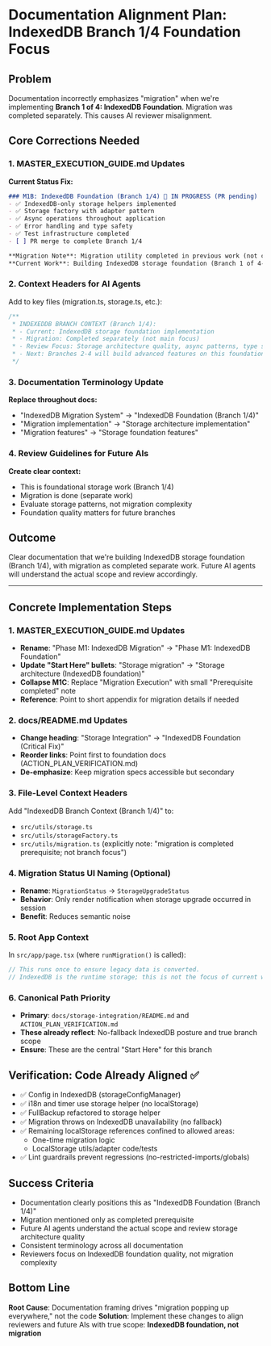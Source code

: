# Documentation Alignment Plan: IndexedDB Branch 1/4 Foundation Focus

## Problem
Documentation incorrectly emphasizes "migration" when we're implementing **Branch 1 of 4: IndexedDB Foundation**. Migration was completed separately. This causes AI reviewer misalignment.

## Core Corrections Needed

### 1. MASTER_EXECUTION_GUIDE.md Updates
**Current Status Fix:**
```markdown
### M1B: IndexedDB Foundation (Branch 1/4) 🚧 IN PROGRESS (PR pending)
- ✅ IndexedDB-only storage helpers implemented
- ✅ Storage factory with adapter pattern
- ✅ Async operations throughout application
- ✅ Error handling and type safety
- ✅ Test infrastructure completed
- [ ] PR merge to complete Branch 1/4

**Migration Note**: Migration utility completed in previous work (not current focus)
**Current Work**: Building IndexedDB storage foundation (Branch 1 of 4-branch plan)
```

### 2. Context Headers for AI Agents
Add to key files (migration.ts, storage.ts, etc.):
```typescript
/**
 * INDEXEDDB BRANCH CONTEXT (Branch 1/4):
 * - Current: IndexedDB storage foundation implementation
 * - Migration: Completed separately (not main focus)
 * - Review Focus: Storage architecture quality, async patterns, type safety
 * - Next: Branches 2-4 will build advanced features on this foundation
 */
```

### 3. Documentation Terminology Update
**Replace throughout docs:**
- "IndexedDB Migration System" → "IndexedDB Foundation (Branch 1/4)"
- "Migration implementation" → "Storage architecture implementation"
- "Migration features" → "Storage foundation features"

### 4. Review Guidelines for Future AIs
**Create clear context:**
- This is foundational storage work (Branch 1/4)
- Migration is done (separate work)
- Evaluate storage patterns, not migration complexity
- Foundation quality matters for future branches

## Outcome
Clear documentation that we're building IndexedDB storage foundation (Branch 1/4), with migration as completed separate work. Future AI agents will understand the actual scope and review accordingly.

---

## Concrete Implementation Steps

### 1. MASTER_EXECUTION_GUIDE.md Updates
- **Rename**: "Phase M1: IndexedDB Migration" → "Phase M1: IndexedDB Foundation"
- **Update "Start Here" bullets**: "Storage migration" → "Storage architecture (IndexedDB foundation)"
- **Collapse M1C**: Replace "Migration Execution" with small "Prerequisite completed" note
- **Reference**: Point to short appendix for migration details if needed

### 2. docs/README.md Updates
- **Change heading**: "Storage Integration" → "IndexedDB Foundation (Critical Fix)"
- **Reorder links**: Point first to foundation docs (ACTION_PLAN_VERIFICATION.md)
- **De-emphasize**: Keep migration specs accessible but secondary

### 3. File-Level Context Headers
Add "IndexedDB Branch Context (Branch 1/4)" to:
- `src/utils/storage.ts`
- `src/utils/storageFactory.ts`
- `src/utils/migration.ts` (explicitly note: "migration is completed prerequisite; not branch focus")

### 4. Migration Status UI Naming (Optional)
- **Rename**: `MigrationStatus` → `StorageUpgradeStatus`
- **Behavior**: Only render notification when storage upgrade occurred in session
- **Benefit**: Reduces semantic noise

### 5. Root App Context
In `src/app/page.tsx` (where `runMigration()` is called):
```typescript
// This runs once to ensure legacy data is converted.
// IndexedDB is the runtime storage; this is not the focus of current work.
```

### 6. Canonical Path Priority
- **Primary**: `docs/storage-integration/README.md` and `ACTION_PLAN_VERIFICATION.md`
- **These already reflect**: No-fallback IndexedDB posture and true branch scope
- **Ensure**: These are the central "Start Here" for this branch

## Verification: Code Already Aligned ✅
- ✅ Config in IndexedDB (storageConfigManager)
- ✅ i18n and timer use storage helper (no localStorage)
- ✅ FullBackup refactored to storage helper
- ✅ Migration throws on IndexedDB unavailability (no fallback)
- ✅ Remaining localStorage references confined to allowed areas:
  - One-time migration logic
  - LocalStorage utils/adapter code/tests
- ✅ Lint guardrails prevent regressions (no-restricted-imports/globals)

## Success Criteria
- Documentation clearly positions this as "IndexedDB Foundation (Branch 1/4)"
- Migration mentioned only as completed prerequisite
- Future AI agents understand the actual scope and review storage architecture quality
- Consistent terminology across all documentation
- Reviewers focus on IndexedDB foundation quality, not migration complexity

## Bottom Line
**Root Cause**: Documentation framing drives "migration popping up everywhere," not the code
**Solution**: Implement these changes to align reviewers and future AIs with true scope: **IndexedDB foundation, not migration**
